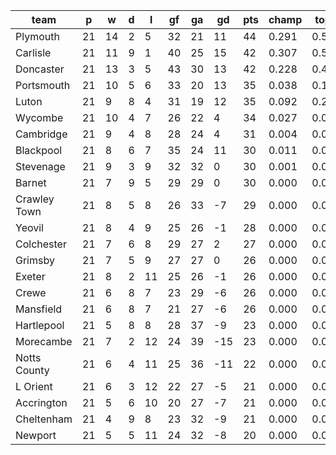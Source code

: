 |     team     | p  | w  | d | l  | gf | ga | gd  | pts | champ | top2  | top3  | top4  |  5-7  | bot4  | bot3  | bot2  |
|--------------|----|----|---|----|----|----|-----|-----|-------|-------|-------|-------|-------|-------|-------|-------|
| Plymouth     | 21 | 14 | 2 |  5 | 32 | 21 |  11 |  44 | 0.291 | 0.531 | 0.708 | 0.827 | 0.150 | 0.000 | 0.000 | 0.000|
| Carlisle     | 21 | 11 | 9 |  1 | 40 | 25 |  15 |  42 | 0.307 | 0.536 | 0.705 | 0.825 | 0.150 | 0.000 | 0.000 | 0.000|
| Doncaster    | 21 | 13 | 3 |  5 | 43 | 30 |  13 |  42 | 0.228 | 0.449 | 0.639 | 0.776 | 0.186 | 0.000 | 0.000 | 0.000|
| Portsmouth   | 21 | 10 | 5 |  6 | 33 | 20 |  13 |  35 | 0.038 | 0.109 | 0.217 | 0.360 | 0.413 | 0.000 | 0.000 | 0.000|
| Luton        | 21 |  9 | 8 |  4 | 31 | 19 |  12 |  35 | 0.092 | 0.221 | 0.388 | 0.560 | 0.325 | 0.000 | 0.000 | 0.000|
| Wycombe      | 21 | 10 | 4 |  7 | 26 | 22 |   4 |  34 | 0.027 | 0.086 | 0.174 | 0.302 | 0.424 | 0.000 | 0.000 | 0.000|
| Cambridge    | 21 |  9 | 4 |  8 | 28 | 24 |   4 |  31 | 0.004 | 0.015 | 0.037 | 0.081 | 0.283 | 0.007 | 0.004 | 0.002|
| Blackpool    | 21 |  8 | 6 |  7 | 35 | 24 |  11 |  30 | 0.011 | 0.038 | 0.091 | 0.168 | 0.377 | 0.002 | 0.001 | 0.001|
| Stevenage    | 21 |  9 | 3 |  9 | 32 | 32 |   0 |  30 | 0.001 | 0.008 | 0.021 | 0.045 | 0.204 | 0.018 | 0.010 | 0.004|
| Barnet       | 21 |  7 | 9 |  5 | 29 | 29 |   0 |  30 | 0.000 | 0.001 | 0.004 | 0.010 | 0.078 | 0.066 | 0.037 | 0.018|
| Crawley Town | 21 |  8 | 5 |  8 | 26 | 33 |  -7 |  29 | 0.000 | 0.001 | 0.002 | 0.007 | 0.059 | 0.088 | 0.053 | 0.028|
| Yeovil       | 21 |  8 | 4 |  9 | 25 | 26 |  -1 |  28 | 0.000 | 0.002 | 0.006 | 0.016 | 0.103 | 0.051 | 0.032 | 0.017|
| Colchester   | 21 |  7 | 6 |  8 | 29 | 27 |   2 |  27 | 0.000 | 0.001 | 0.004 | 0.007 | 0.064 | 0.088 | 0.054 | 0.027|
| Grimsby      | 21 |  7 | 5 |  9 | 27 | 27 |   0 |  26 | 0.000 | 0.001 | 0.002 | 0.005 | 0.045 | 0.119 | 0.077 | 0.043|
| Exeter       | 21 |  8 | 2 | 11 | 25 | 26 |  -1 |  26 | 0.000 | 0.001 | 0.002 | 0.006 | 0.052 | 0.095 | 0.061 | 0.032|
| Crewe        | 21 |  6 | 8 |  7 | 23 | 29 |  -6 |  26 | 0.000 | 0.000 | 0.001 | 0.002 | 0.029 | 0.171 | 0.118 | 0.068|
| Mansfield    | 21 |  6 | 8 |  7 | 21 | 27 |  -6 |  26 | 0.000 | 0.000 | 0.001 | 0.002 | 0.027 | 0.185 | 0.124 | 0.074|
| Hartlepool   | 21 |  5 | 8 |  8 | 28 | 37 |  -9 |  23 | 0.000 | 0.000 | 0.000 | 0.000 | 0.005 | 0.436 | 0.339 | 0.233|
| Morecambe    | 21 |  7 | 2 | 12 | 24 | 39 | -15 |  23 | 0.000 | 0.000 | 0.000 | 0.001 | 0.005 | 0.437 | 0.341 | 0.234|
| Notts County | 21 |  6 | 4 | 11 | 25 | 36 | -11 |  22 | 0.000 | 0.000 | 0.000 | 0.000 | 0.003 | 0.483 | 0.385 | 0.272|
| L Orient     | 21 |  6 | 3 | 12 | 22 | 27 |  -5 |  21 | 0.000 | 0.000 | 0.000 | 0.000 | 0.003 | 0.481 | 0.372 | 0.259|
| Accrington   | 21 |  5 | 6 | 10 | 20 | 27 |  -7 |  21 | 0.000 | 0.000 | 0.000 | 0.001 | 0.010 | 0.306 | 0.226 | 0.142|
| Cheltenham   | 21 |  4 | 9 |  8 | 23 | 32 |  -9 |  21 | 0.000 | 0.000 | 0.000 | 0.000 | 0.005 | 0.447 | 0.350 | 0.242|
| Newport      | 21 |  5 | 5 | 11 | 24 | 32 |  -8 |  20 | 0.000 | 0.000 | 0.000 | 0.000 | 0.003 | 0.518 | 0.419 | 0.306|
